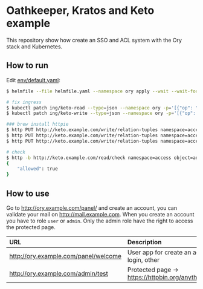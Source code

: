 # Oathkeeper, Kratos and Keto example

This repository show how create an SSO and ACL system with the Ory stack and Kubernetes.

## How to run

Edit [env/default.yaml](env/default.yaml):

```bash
$ helmfile --file helmfile.yaml --namespace ory apply --wait --wait-for-jobs

# fix ingress 
$ kubectl patch ing/keto-read --type=json --namespace ory -p='[{"op": "replace", "path": "/spec/rules/0/http/paths/0/backend/service/name", "value":"keto-read"}]'
$ kubectl patch ing/keto-write --type=json --namespace ory -p='[{"op": "replace", "path": "/spec/rules/0/http/paths/0/backend/service/name", "value":"keto-write"}]'

### brew install httpie
$ http PUT http://keto.example.com/write/relation-tuples namespace=access object=administration relation=access subject_id=admin
$ http PUT http://keto.example.com/write/relation-tuples namespace=access object=application relation=access subject_id=admin
$ http PUT http://keto.example.com/write/relation-tuples namespace=access object=application relation=access subject_id=user

# check
$ http -b http://keto.example.com/read/check namespace=access object=administration relation=access subject_id=admin
{
    "allowed": true
}
```

## How to use

Go to http://ory.example.com/panel/ and create an account, you can validate your mail on http://mail.example.com. When you create an account you have to role `user` or `admin`. Only the admin role have the right to access the protected page.

| URL | Description |
| :--- | :--- |
| http://ory.example.com/panel/welcome | User app for create an account, login, other |
| http://ory.example.com/admin/test | Protected page -> https://httpbin.org/anything/test |
